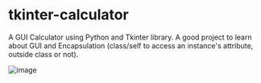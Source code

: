 # tkinter-calculator
A GUI Calculator using Python and Tkinter library.  A good project to learn about GUI and Encapsulation (class/self to access an instance's attribute, outside class or not).


![image](https://github.com/Saboor-Malik/tkinter-calculator/assets/47803678/f6d7ed7e-4f06-4fd4-9ec8-047637d5ea79)

